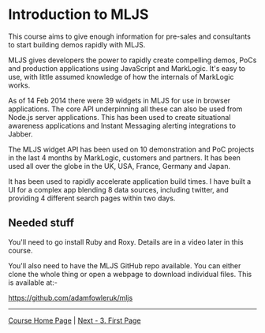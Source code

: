 # Introduction to MLJS

This course aims to give enough information for pre-sales and consultants to start building demos
rapidly with MLJS.

MLJS gives developers the power to rapidly create compelling demos, PoCs and production applications
using JavaScript and MarkLogic. It's easy to use, with little assumed knowledge of how the internals
of MarkLogic works.

As of 14 Feb 2014 there were 39 widgets in MLJS for use in browser applications. The core API underpinning
all these can also be used from Node.js server applications. This has been used to create situational
awareness applications and Instant Messaging alerting integrations to Jabber.

The MLJS widget API has been used on 10 demonstration and PoC projects in the last 4 months by MarkLogic,
customers and partners. It has been used all over the globe in the UK, USA, France, Germany and Japan.

It has been used to rapidly accelerate application build times. I have built a UI for a complex app
blending 8 data sources, including twitter, and providing 4 different search pages within two days.

## Needed stuff

You'll need to go install Ruby and Roxy. Details are in a video later in this course.

You'll also need to have the MLJS GitHub repo available. You can either clone the whole thing or open
a webpage to download individual files. This is available at:-

https://github.com/adamfowleruk/mljs

- - - -

[Course Home Page](tutorial-dev1-001-overview.html) | 
[Next - 3. First Page](tutorial-dev1-003-first-page.html)